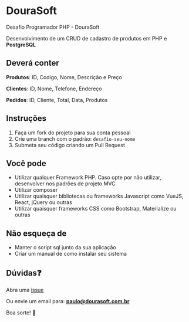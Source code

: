 # DouraSoft

Desafio Programador PHP - DouraSoft

Desenvolvimento de um CRUD de cadastro de produtos em PHP e **PostgreSQL**

## Deverá conter
**Produtos**: ID, Codigo, Nome, Descrição e Preço

**Clientes**: ID, Nome, Telefone, Endereço

**Pedidos**: ID, Cliente, Total, Data, Produtos

## Instruções

1. Faça um fork do projeto para sua conta pessoal
2. Crie uma branch com o padrão: `desafio-seu-nome`
3. Submeta seu código criando um Pull Request

## Você pode

- Utilizar qualquer Framework PHP. Caso opte por não utilizar, desenvolver nos padrões de projeto MVC
- Utilizar composer
- Utilizar quaisquer bibliotecas ou frameworks Javascript como VueJS, React, jQuery ou outras
- Utilizar quaisquer frameworks CSS como Bootstrap, Materialize ou outras

## Não esqueça de

- Manter o script sql junto da sua aplicação
- Criar um manual de como instalar seu sistema

## Dúvidas:question:

Abra uma [issue](https://github.com/paulop/dourasoft/issues/new)

Ou envie um email para: **paulo@dourasoft.com.br**

Boa sorte! :muscle:
